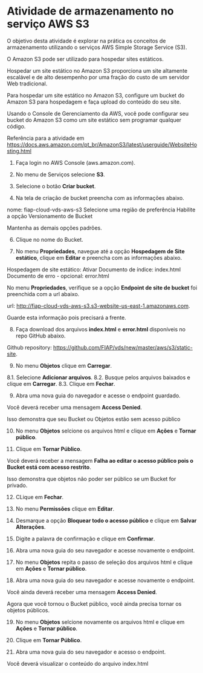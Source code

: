 # Atividade de armazenamento no serviço AWS S3 #

O objetivo desta atividade é explorar na prática os conceitos de armazenamento utilizando o serviços AWS Simple Storage Service (S3). 

O Amazon S3 pode ser utilizado para hospedar sites estáticos.

Hospedar um site estático no Amazon S3 proporciona um site altamente escalável e de alto desempenho por uma fração do custo de um servidor Web tradicional.

Para hospedar um site estático no Amazon S3, configure um bucket do Amazon S3 para hospedagem e faça upload do conteúdo do seu site.

Usando o Console de Gerenciamento da AWS, você pode configurar seu bucket do Amazon S3 como um site estático sem programar qualquer código.

Referência para a atividade em https://docs.aws.amazon.com/pt_br/AmazonS3/latest/userguide/WebsiteHosting.html

1. Faça login no AWS Console (aws.amazon.com).

3. No menu de Serviços selecione **S3**.

4. Selecione o botão **Criar bucket**.

5. Na tela de criação de bucket preencha com as informações abaixo.

nome: fiap-cloud-vds-aws-s3
Selecione uma região de preferência
Habilite a opção Versionamento de Bucket

Mantenha as demais opções padrões.

6. Clique no nome do Bucket.

7. No menu **Propriedades**, navegue até a opção **Hospedagem de Site estático**, clique em **Editar** e preencha com as informações abaixo.

Hospedagem de site estático: Ativar
Documento de índice: index.html
Documento de erro - opcional: error.html

No menu **Propriedades**, verifique se a opção **Endpoint de site de bucket** foi preenchida com a url abaixo.

url: http://fiap-cloud-vds-aws-s3.s3-website-us-east-1.amazonaws.com.

Guarde esta informação pois precisará a frente.

8. Faça download dos arquivos **index.html** e **error.html** disponíveis no repo GitHub abaixo.
 
Github repository: https://github.com/FIAP/vds/new/master/aws/s3/static-site.

9. No menu **Objetos** clique em **Carregar**.

8.1. Selecione **Adicionar arquivos**.
8.2. Busque pelos arquivos baixados e clique em **Carregar**.
8.3. Clique em **Fechar**.

9. Abra uma nova guia do navegador e acesse o endpoint guardado.

Você deverá receber uma mensagem **Access Denied**.

Isso demonstra que seu Bucket ou Objetos estão sem acesso público

10. No menu **Objetos** selcione os arquivos html e clique em **Ações** e **Tornar público**.

11. Clique em **Tornar Público**.

Você deverá receber a mensagem **Falha ao editar o acesso público pois o Bucket está com acesso restrito**.

Isso demonstra que objetos não poder ser público se um Bucket for privado.

12. CLique em **Fechar**.

13. No menu **Permissões** clique em **Editar**.

14. Desmarque a opção **Bloquear todo o acesso público** e clique em **Salvar Alterações**.

15. Digite a palavra de confirmação e clique em **Confirmar**.

16. Abra uma nova guia do seu navegador e acesse novamente o endpoint.

17. No menu **Objetos** repita o passo de seleção dos arquivos html e clique em **Ações** e **Tornar público**.

18. Abra uma nova guia do seu navegador e acesse novamente o endpoint.

Você ainda deverá receber uma mensagem **Access Denied**.

Agora que você tornou o Bucket público, você ainda precisa tornar os objetos públicos.

19. No menu **Objetos** selcione novamente os arquivos html e clique em **Ações** e **Tornar público**.

20. Clique em **Tornar Público**.

21. Abra uma nova guia do seu navegador e acesso o endpoint.

Você deverá visualizar o conteúdo do arquivo index.html
